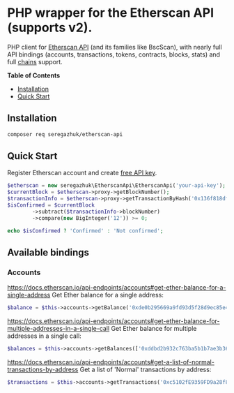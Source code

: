 # PHP wrapper for the Etherscan API (supports v2).

PHP client for [Etherscan API](https://docs.etherscan.io) (and its families like BscScan), with nearly full API bindings 
(accounts, transactions, tokens, contracts, blocks, stats) and full [chains](https://docs.etherscan.io/supported-chains) support.


**Table of Contents**
- [Installation](#installation)
- [Quick Start](#quick-start)

## Installation

```bash
composer req seregazhuk/etherscan-api 
```

## Quick Start

Register Etherscan account and create [free API key](https://etherscan.io/myapikey).

```php
$etherscan = new seregazhuk\EtherscanApi\EtherscanApi('your-api-key');
$currentBlock = $etherscan->proxy->getBlockNumber();
$transactionInfo = $etherscan->proxy->getTransactionByHash('0x136f818dfe87b367eee9890c162ef343dbd65e409aef102219a6091ba7e696d7');
$isConfirmed = $currentBlock
        ->subtract($transactionInfo->blockNumber)
        ->compare(new BigInteger('12')) >= 0;

echo $isConfirmed ? 'Confirmed' : 'Not confirmed';
```

## Available bindings

### Accounts

https://docs.etherscan.io/api-endpoints/accounts#get-ether-balance-for-a-single-address
Get Ether balance for a single address: 

```php
$balance = $this->accounts->getBalance('0xde0b295669a9fd93d5f28d9ec85e40f4cb697bae');
```

https://docs.etherscan.io/api-endpoints/accounts#get-ether-balance-for-multiple-addresses-in-a-single-call
Get Ether balance for multiple addresses in a single call:

```php
$balances = $this->accounts->getBalances(['0xddbd2b932c763ba5b1b7ae3b362eac3e8d40121a', '0x63a9975ba31b0b9626b34300f7f627147df1f526']);
```

https://docs.etherscan.io/api-endpoints/accounts#get-a-list-of-normal-transactions-by-address
Get a list of 'Normal' transactions by address:
```php
$transactions = $this->accounts->getTransactions('0xc5102fE9359FD9a28f877a67E36B0F050d81a3CC');
```
